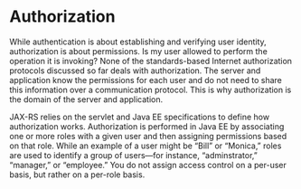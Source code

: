 # Authorization


While authentication is about establishing and verifying user identity, authorization is about permissions. Is my user allowed to perform the operation it is invoking? None of the standards-based Internet authorization protocols discussed so far deals with authorization. The server and application know the permissions for each user and do not need to share this information over a communication protocol. This is why authorization is the domain of the server and application.


JAX-RS relies on the servlet and Java EE specifications to define how authorization works. Authorization is performed in Java EE by associating one or more roles with a given user and then assigning permissions based on that role. While an example of a user might be “Bill” or “Monica,” roles are used to identify a group of users—for instance, “adminstrator,” “manager,” or “employee.” You do not assign access control on a per-user basis, but rather on a per-role basis.
